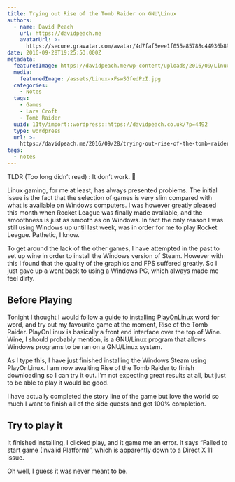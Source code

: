 ```yaml
---
title: Trying out Rise of the Tomb Raider on GNU\Linux
authors:
  - name: David Peach
    url: https://davidpeach.me
    avatarUrl: >-
      https://secure.gravatar.com/avatar/4d7faf5eee1f055a85788c44936b8995eaab6dfb004e7854ec747ccb272e91ee?s=96&d=mm&r=g
date: 2016-09-28T19:25:53.000Z
metadata:
  featuredImage: https://davidpeach.me/wp-content/uploads/2016/09/Linux.jpg
  media:
    featuredImage: /assets/Linux-xFswSGfedPzI.jpg
  categories:
    - Notes
  tags:
    - Games
    - Lara Croft
    - Tomb Raider
  uuid: 11ty/import::wordpress::https://davidpeach.co.uk/?p=4492
  type: wordpress
  url: >-
    https://davidpeach.me/2016/09/28/trying-out-rise-of-the-tomb-raider-on-gnu-slash-linux/
tags:
  - notes
---
```

TLDR (Too long didn’t read) : It don’t work. 🙁

Linux gaming, for me at least, has always presented problems. The initial issue is the fact that the selection of games is very slim compared with what is available on Windows computers. I was however greatly pleased this month when Rocket League was finally made available, and the smoothness is just as smooth as on Windows. In fact the only reason I was still using Windows up until last week, was in order for me to play Rocket League. Pathetic, I know.

To get around the lack of the other games, I have attempted in the past to set up wine in order to install the Windows version of Steam. However with this I found that the quality of the graphics and FPS suffered greatly. So I just gave up a went back to using a Windows PC, which always made me feel dirty.

## Before Playing

Tonight I thought I would follow [a guide to installing PlayOnLinux](http://wiki.playonlinux.com/index.php/Installing_PlayOnLinux) word for word, and try out my favourite game at the moment, Rise of the Tomb Raider. PlayOnLinux is basically a front end interface over the top of Wine. Wine, I should probably mention, is a GNU/Linux program that allows Windows programs to be ran on a GNU/Linux system.

As I type this, I have just finished installing the Windows Steam using PlayOnLinux. I am now awaiting Rise of the Tomb Raider to finish downloading so I can try it out. I’m not expecting great results at all, but just to be able to play it would be good.

I have actually completed the story line of the game but love the world so much I want to finish all of the side quests and get 100% completion.

## Try to play it

It finished installing, I clicked play, and it game me an error. It says “Failed to start game (Invalid Platform)”, which is apparently down to a Direct X 11 issue.

Oh well, I guess it was never meant to be.